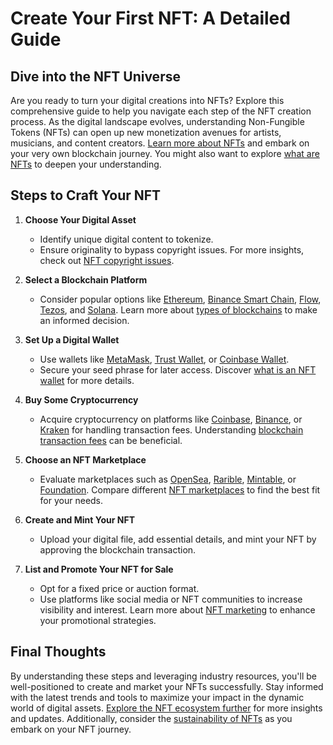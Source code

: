 # Create Your First NFT: A Detailed Guide

## Dive into the NFT Universe

Are you ready to turn your digital creations into NFTs? Explore this comprehensive guide to help you navigate each step of the NFT creation process. As the digital landscape evolves, understanding Non-Fungible Tokens (NFTs) can open up new monetization avenues for artists, musicians, and content creators. [Learn more about NFTs](https://ethereum.org/en/nft/) and embark on your very own blockchain journey. You might also want to explore [what are NFTs](https://www.license-token.com/wiki/what-are-nf-ts) to deepen your understanding.

## Steps to Craft Your NFT

1. **Choose Your Digital Asset**
   - Identify unique digital content to tokenize.
   - Ensure originality to bypass copyright issues. For more insights, check out [NFT copyright issues](https://www.license-token.com/wiki/nft-copyright-issues).

2. **Select a Blockchain Platform**
   - Consider popular options like [Ethereum](https://ethereum.org/en/nft/), [Binance Smart Chain](https://www.binance.org/en/smartChain), [Flow](https://www.onflow.org), [Tezos](https://tezos.com/), and [Solana](https://solana.com/). Learn more about [types of blockchains](https://www.license-token.com/wiki/types-of-blockchains) to make an informed decision.

3. **Set Up a Digital Wallet**
   - Use wallets like [MetaMask](https://metamask.io/), [Trust Wallet](https://trustwallet.com/), or [Coinbase Wallet](https://wallet.coinbase.com/).
   - Secure your seed phrase for later access. Discover [what is an NFT wallet](https://www.license-token.com/wiki/what-is-an-nft-wallet) for more details.

4. **Buy Some Cryptocurrency**
   - Acquire cryptocurrency on platforms like [Coinbase](https://www.coinbase.com/), [Binance](https://www.binance.com/), or [Kraken](https://www.kraken.com/) for handling transaction fees. Understanding [blockchain transaction fees](https://www.license-token.com/wiki/blockchain-transaction-fees) can be beneficial.

5. **Choose an NFT Marketplace**
   - Evaluate marketplaces such as [OpenSea](https://opensea.io/), [Rarible](https://rarible.com/), [Mintable](https://mintable.app/), or [Foundation](https://foundation.app/). Compare different [NFT marketplaces](https://www.license-token.com/wiki/nft-marketplaces-comparison) to find the best fit for your needs.

6. **Create and Mint Your NFT**
   - Upload your digital file, add essential details, and mint your NFT by approving the blockchain transaction.

7. **List and Promote Your NFT for Sale**
   - Opt for a fixed price or auction format.
   - Use platforms like social media or NFT communities to increase visibility and interest. Learn more about [NFT marketing](https://www.license-token.com/wiki/what-is-nft-marketing) to enhance your promotional strategies.

## Final Thoughts

By understanding these steps and leveraging industry resources, you'll be well-positioned to create and market your NFTs successfully. Stay informed with the latest trends and tools to maximize your impact in the dynamic world of digital assets. [Explore the NFT ecosystem further](https://nftnow.com/) for more insights and updates. Additionally, consider the [sustainability of NFTs](https://www.license-token.com/wiki/nft-sustainability) as you embark on your NFT journey.